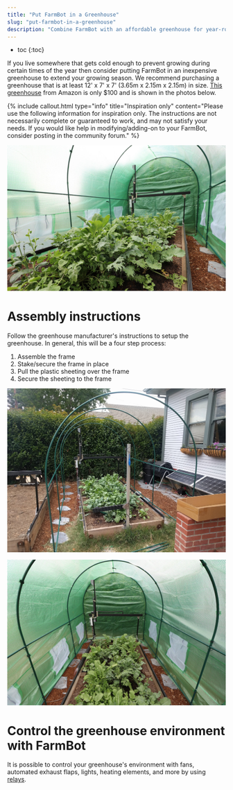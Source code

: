```yaml
---
title: "Put FarmBot in a Greenhouse"
slug: "put-farmbot-in-a-greenhouse"
description: "Combine FarmBot with an affordable greenhouse for year-round food production"
---
```


* toc
{:toc}

If you live somewhere that gets cold enough to prevent growing during certain times of the year then consider putting FarmBot in an inexpensive greenhouse to extend your growing season. We recommend purchasing a greenhouse that is at least 12' x 7' x 7' (3.65m x 2.15m x 2.15m) in size. [This greenhouse](https://smile.amazon.com/gp/product/B0098R8GES) from Amazon is only $100 and is shown in the photos below.

{%
include callout.html
type="info"
title="Inspiration only"
content="Please use the following information for inspiration only. The instructions are not necessarily complete or guaranteed to work, and may not satisfy your needs. If you would like help in modifying/adding-on to your FarmBot, consider posting in the community forum."
%}



![IMG_5931.JPG](_images/IMG_5931.JPG)



# Assembly instructions

Follow the greenhouse manufacturer's instructions to setup the greenhouse. In general, this will be a four step process:
1. Assemble the frame
2. Stake/secure the frame in place
3. Pull the plastic sheeting over the frame
4. Secure the sheeting to the frame

![IMG_20160611_131330.jpg](_images/IMG_20160611_131330.jpg)



![IMG_5896.JPG](_images/IMG_5896.JPG)



# Control the greenhouse environment with FarmBot

It is possible to control your greenhouse's environment with fans, automated exhaust flaps, lights, heating elements, and more by using [relays](control-relays.md).
